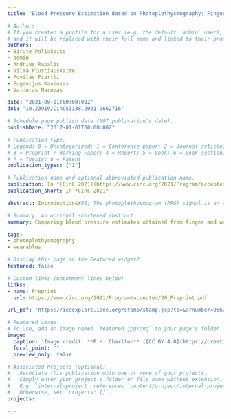 ```yaml
---
title: "Blood Pressure Estimation Based on Photoplethysmography: Finger versus Wrist"

# Authors
# If you created a profile for a user (e.g. the default `admin` user), write the username (folder name) here 
# and it will be replaced with their full name and linked to their profile.
authors:
- Birute Paliakaite
- admin
- Andrius Rapalis
- Vilma Plusciauskaite
- Povilas Piartli
- Eugenijus Kaniusas
- Vaidotas Marozas

date: "2021-09-01T00:00:00Z"
doi: "10.23919/CinC53138.2021.9662716"

# Schedule page publish date (NOT publication's date).
publishDate: "2017-01-01T00:00:00Z"

# Publication type.
# Legend: 0 = Uncategorized; 1 = Conference paper; 2 = Journal article;
# 3 = Preprint / Working Paper; 4 = Report; 5 = Book; 6 = Book section;
# 7 = Thesis; 8 = Patent
publication_types: ["1"]

# Publication name and optional abbreviated publication name.
publication: In *[CinC 2021](https://www.cinc.org/2021/Program/accepted/PreliminaryProgram.html)*
publication_short: In *CinC 2021*

abstract: Introduction&#58; The photoplethysmogram (PPG) signal is an attractive candidate for unobtrusive blood pressure (BP) monitoring, as it is widely measured by wrist-worn devices. However, most studies of PPG-based BP estimation techniques have used finger PPG signals. The aim of this study is to compare PPG-based BP estimation when using finger and wrist optical sensors. Materials and methods&#58; Finger and wrist PPGs together with continuous reference BPs were obtained from 22 healthy participants performing two cold pressor tests. Three physiologically motivated features, pulse transit time, PPG intensity ratio and heart rate, were extracted from each PPG pulse. Subject-specific linear regression models for BP estimation were trained using the first cold pressor test. Data from the second cold pressor were used to assess agreement between reference and estimated BP values on a beat-to-beat basis, and to assess the ability to detect changes of at least 10 mmHg in systolic BP. Results&#58; Mean and standard deviation of differences, and mean absolute difference between reference and estimated systolic BPs were&#58; 0.47 mmHg, 10.44 mmHg and 7.78 mmHg for finger PPG signals; and 1.05 mmHg, 12.86 mmHg and 9.69 mmHg for wrist PPG signals. Increases and decreases in systolic BP of at least 10 mmHg were detected with F1 scores of&#58; 0.81 and 0.76 for finger PPG; and 0.75 and 0.61 for wrist PPG. Conclusion&#58; Models performed better with finger PPG signals. Different signal processing approaches were required for finger and wrist signals, indicating that finger-based models should not be generalized directly to wrist PPGs. With improved sensitivity, PPG-based detection of considerable BP changes may be useful in tracking BP trends and abrupt alterations. This could provide useful markers of cardiovascular health in the community, and provide early warning of acute deterioration in hospital patients.

# Summary. An optional shortened abstract.
summary: Comparing blood pressure estimates obtained from finger and wrist sensors.

tags:
- photoplethysmography
- wearables

# Display this page in the Featured widget?
featured: false

# Custom links (uncomment lines below)
links:
- name: Preprint
  url: https://www.cinc.org/2021/Program/accepted/20_Preprint.pdf

url_pdf: 'https://ieeexplore.ieee.org/stamp/stamp.jsp?tp=&arnumber=9662716'

# Featured image
# To use, add an image named `featured.jpg/png` to your page's folder. 
image:
  caption: 'Image credit: **P.H. Charlton** ([CC BY 4.0](https://creativecommons.org/licenses/by/4.0/))'
  focal_point: ""
  preview_only: false

# Associated Projects (optional).
#   Associate this publication with one or more of your projects.
#   Simply enter your project's folder or file name without extension.
#   E.g. `internal-project` references `content/project/internal-project/index.md`.
#   Otherwise, set `projects: []`.
projects:

---
```



